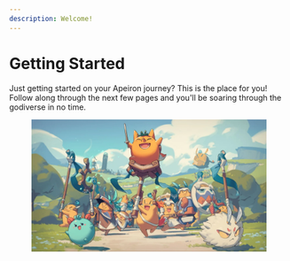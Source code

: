 ```yaml
---
description: Welcome!
---
```


# Getting Started

Just getting started on your Apeiron journey? This is the place for you! Follow along through the next few pages and you'll be soaring through the godiverse in no time.&#x20;

<figure><img src="../../.gitbook/assets/image (153).png" alt=""><figcaption></figcaption></figure>
